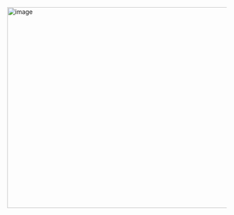 <img width="815" height="462" alt="image" src="https://github.com/user-attachments/assets/ad3c189b-9527-4467-beef-7fa6d34535f2" />
